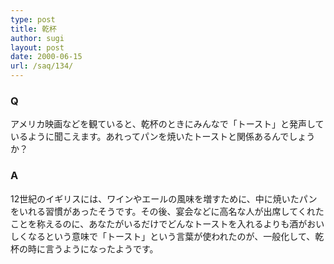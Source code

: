 ```yaml
---
type: post
title: 乾杯
author: sugi
layout: post
date: 2000-06-15
url: /saq/134/
---
```

### Q 

アメリカ映画などを観ていると、乾杯のときにみんなで「トースト」と発声しているように聞こえます。あれってパンを焼いたトーストと関係あるんでしょうか？

### A 

12世紀のイギリスには、ワインやエールの風味を増すために、中に焼いたパンをいれる習慣があったそうです。その後、宴会などに高名な人が出席してくれたことを称えるのに、あなたがいるだけでどんなトーストを入れるよりも酒がおいしくなるという意味で「トースト」という言葉が使われたのが、一般化して、乾杯の時に言うようになったようです。